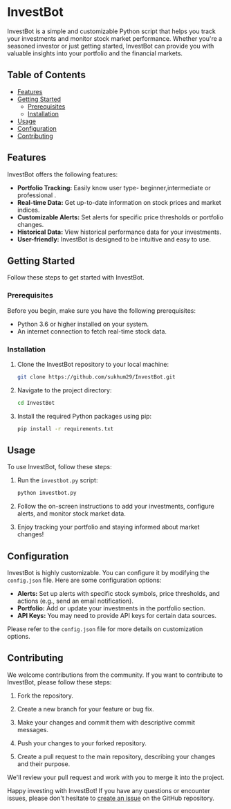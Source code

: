 # InvestBot

InvestBot is a simple and customizable Python script that helps you track your investments and monitor stock market performance. Whether you're a seasoned investor or just getting started, InvestBot can provide you with valuable insights into your portfolio and the financial markets.

## Table of Contents

- [Features](#features)
- [Getting Started](#getting-started)
  - [Prerequisites](#prerequisites)
  - [Installation](#installation)
- [Usage](#usage)
- [Configuration](#configuration)
- [Contributing](#contributing)


## Features

InvestBot offers the following features:

- **Portfolio Tracking:** Easily know user type- beginner,intermediate or professional .
- **Real-time Data:** Get up-to-date information on stock prices and market indices.
- **Customizable Alerts:** Set alerts for specific price thresholds or portfolio changes.
- **Historical Data:** View historical performance data for your investments.
- **User-friendly:** InvestBot is designed to be intuitive and easy to use.

## Getting Started

Follow these steps to get started with InvestBot.

### Prerequisites

Before you begin, make sure you have the following prerequisites:

- Python 3.6 or higher installed on your system.
- An internet connection to fetch real-time stock data.

### Installation

1. Clone the InvestBot repository to your local machine:

   ```bash
   git clone https://github.com/sukhum29/InvestBot.git
   ```

2. Navigate to the project directory:

   ```bash
   cd InvestBot
   ```

3. Install the required Python packages using pip:

   ```bash
   pip install -r requirements.txt
   ```

## Usage

To use InvestBot, follow these steps:

1. Run the `investbot.py` script:

   ```bash
   python investbot.py
   ```

2. Follow the on-screen instructions to add your investments, configure alerts, and monitor stock market data.

3. Enjoy tracking your portfolio and staying informed about market changes!

## Configuration

InvestBot is highly customizable. You can configure it by modifying the `config.json` file. Here are some configuration options:

- **Alerts:** Set up alerts with specific stock symbols, price thresholds, and actions (e.g., send an email notification).
- **Portfolio:** Add or update your investments in the portfolio section.
- **API Keys:** You may need to provide API keys for certain data sources.

Please refer to the `config.json` file for more details on customization options.

## Contributing

We welcome contributions from the community. If you want to contribute to InvestBot, please follow these steps:

1. Fork the repository.

2. Create a new branch for your feature or bug fix.

3. Make your changes and commit them with descriptive commit messages.

4. Push your changes to your forked repository.

5. Create a pull request to the main repository, describing your changes and their purpose.

We'll review your pull request and work with you to merge it into the project.


Happy investing with InvestBot! If you have any questions or encounter issues, please don't hesitate to [create an issue](https://github.com/sukhum29/InvestBot/issues) on the GitHub repository.
